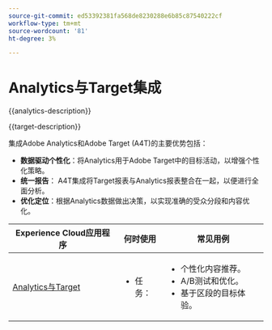 ```yaml
---
source-git-commit: ed53392381fa568de8230288e6b85c87540222cf
workflow-type: tm+mt
source-wordcount: '81'
ht-degree: 3%

---
```



# Analytics与Target集成

{{analytics-description}}

{{target-description}}

集成Adobe Analytics和Adobe Target (A4T)的主要优势包括：

+ **数据驱动个性化**：将Analytics用于Adobe Target中的目标活动，以增强个性化策略。
+ **统一报告**： A4T集成将Target报表与Analytics报表整合在一起，以便进行全面分析。
+ **优化定位**：根据Analytics数据做出决策，以实现准确的受众分段和内容优化。

<table>
    <thead>
            <tr>
                <th>Experience Cloud应用程序</th>
                <th>何时使用</th>
                <th>常见用例</th>
            </tr>
    </thead>
    <tbody>
        <tr>
            <td><a href="../../integrations/tutorials/analytics-target/analytics-target.md" target="_blank" rel="noreferrer">Analytics与Target</a></td>
            <td>
                <ul>
                    <li>任务： </li>
                </ul>
            </td>
            <td>
                <ul>
                    <li>个性化内容推荐。</li>
                    <li>A/B测试和优化。</li>
                    <li>基于区段的目标体验。</li>
                </ul>
            </td>
        </tr>
    </tbody>
</table>
